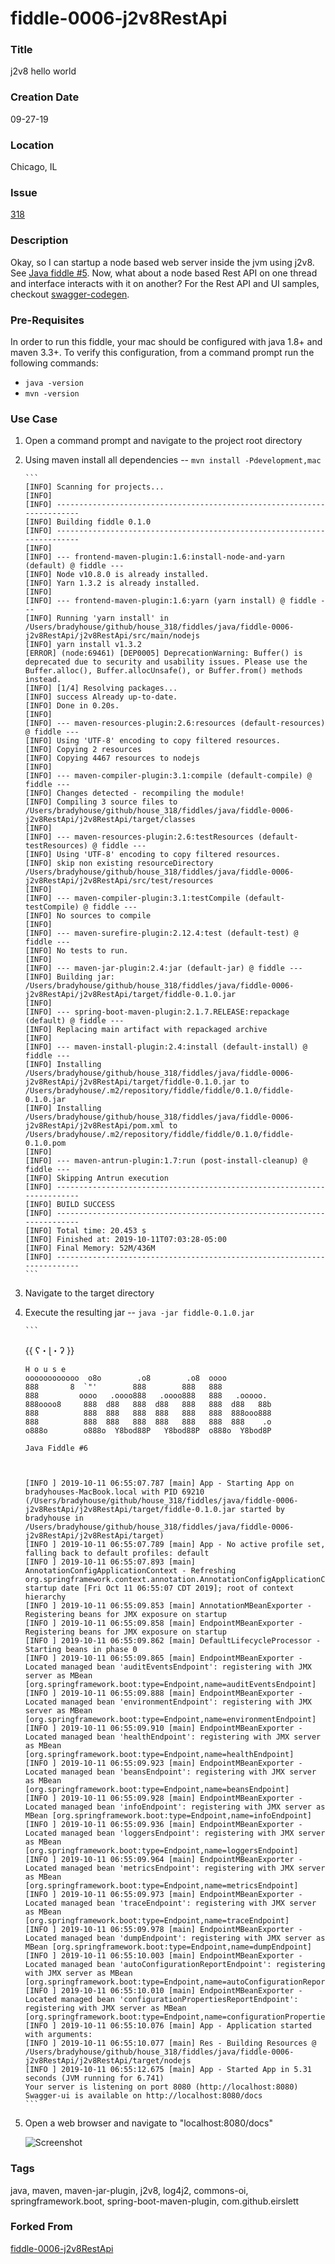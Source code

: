 fiddle-0006-j2v8RestApi
======

### Title<a name="title"></a>

j2v8 hello world


### Creation Date<a name="creation-date"></a>

09-27-19


### Location<a name="location"></a>

Chicago, IL


### Issue<a name="issue"></a>

[318](https://github.com/bradyhouse/house/issues/318)


### Description<a name="description"></a>

Okay, so I can startup a node based web server inside the jvm using j2v8.  See [Java fiddle #5](https://github.com/bradyhouse/house/tree/master/fiddles/java/fiddle-0005-j2v8Hello). Now, what about a node based Rest API on one thread and interface interacts with it on another?  For the Rest API and UI samples, checkout [swagger-codegen](https://github.com/swagger-api/swagger-codegen).


### Pre-Requisites<a name="pre-req">

In order to run this fiddle, your mac should be configured with java 1.8+ and maven 3.3+.  To verify this configuration, from a command prompt run the following 
commands:

*   `java -version`
*   `mvn -version`

### Use Case<a name="use-case"></a>

1.  Open a command prompt and navigate to the project root directory
2.  Using maven install all dependencies -- `mvn install -Pdevelopment,mac`

        ```
        [INFO] Scanning for projects...
        [INFO]
        [INFO] ------------------------------------------------------------------------
        [INFO] Building fiddle 0.1.0
        [INFO] ------------------------------------------------------------------------
        [INFO]
        [INFO] --- frontend-maven-plugin:1.6:install-node-and-yarn (default) @ fiddle ---
        [INFO] Node v10.8.0 is already installed.
        [INFO] Yarn 1.3.2 is already installed.
        [INFO]
        [INFO] --- frontend-maven-plugin:1.6:yarn (yarn install) @ fiddle ---
        [INFO] Running 'yarn install' in /Users/bradyhouse/github/house_318/fiddles/java/fiddle-0006-j2v8RestApi/j2v8RestApi/src/main/nodejs
        [INFO] yarn install v1.3.2
        [ERROR] (node:69461) [DEP0005] DeprecationWarning: Buffer() is deprecated due to security and usability issues. Please use the Buffer.alloc(), Buffer.allocUnsafe(), or Buffer.from() methods instead.
        [INFO] [1/4] Resolving packages...
        [INFO] success Already up-to-date.
        [INFO] Done in 0.20s.
        [INFO]
        [INFO] --- maven-resources-plugin:2.6:resources (default-resources) @ fiddle ---
        [INFO] Using 'UTF-8' encoding to copy filtered resources.
        [INFO] Copying 2 resources
        [INFO] Copying 4467 resources to nodejs
        [INFO]
        [INFO] --- maven-compiler-plugin:3.1:compile (default-compile) @ fiddle ---
        [INFO] Changes detected - recompiling the module!
        [INFO] Compiling 3 source files to /Users/bradyhouse/github/house_318/fiddles/java/fiddle-0006-j2v8RestApi/j2v8RestApi/target/classes
        [INFO]
        [INFO] --- maven-resources-plugin:2.6:testResources (default-testResources) @ fiddle ---
        [INFO] Using 'UTF-8' encoding to copy filtered resources.
        [INFO] skip non existing resourceDirectory /Users/bradyhouse/github/house_318/fiddles/java/fiddle-0006-j2v8RestApi/j2v8RestApi/src/test/resources
        [INFO]
        [INFO] --- maven-compiler-plugin:3.1:testCompile (default-testCompile) @ fiddle ---
        [INFO] No sources to compile
        [INFO]
        [INFO] --- maven-surefire-plugin:2.12.4:test (default-test) @ fiddle ---
        [INFO] No tests to run.
        [INFO]
        [INFO] --- maven-jar-plugin:2.4:jar (default-jar) @ fiddle ---
        [INFO] Building jar: /Users/bradyhouse/github/house_318/fiddles/java/fiddle-0006-j2v8RestApi/j2v8RestApi/target/fiddle-0.1.0.jar
        [INFO]
        [INFO] --- spring-boot-maven-plugin:2.1.7.RELEASE:repackage (default) @ fiddle ---
        [INFO] Replacing main artifact with repackaged archive
        [INFO]
        [INFO] --- maven-install-plugin:2.4:install (default-install) @ fiddle ---
        [INFO] Installing /Users/bradyhouse/github/house_318/fiddles/java/fiddle-0006-j2v8RestApi/j2v8RestApi/target/fiddle-0.1.0.jar to /Users/bradyhouse/.m2/repository/fiddle/fiddle/0.1.0/fiddle-0.1.0.jar
        [INFO] Installing /Users/bradyhouse/github/house_318/fiddles/java/fiddle-0006-j2v8RestApi/j2v8RestApi/pom.xml to /Users/bradyhouse/.m2/repository/fiddle/fiddle/0.1.0/fiddle-0.1.0.pom
        [INFO]
        [INFO] --- maven-antrun-plugin:1.7:run (post-install-cleanup) @ fiddle ---
        [INFO] Skipping Antrun execution
        [INFO] ------------------------------------------------------------------------
        [INFO] BUILD SUCCESS
        [INFO] ------------------------------------------------------------------------
        [INFO] Total time: 20.453 s
        [INFO] Finished at: 2019-10-11T07:03:28-05:00
        [INFO] Final Memory: 52M/436M
        [INFO] ------------------------------------------------------------------------
        ```

3.  Navigate to the target directory
4.  Execute the resulting jar -- `java -jar fiddle-0.1.0.jar`
    
        ```
       {{ ʕ・ɭ・ʔ }}

        H o u s e
        oooooooooooo  o8o        .o8        .o8  oooo
        888       8  `"'        888        888   888
        888         oooo   .oooo888   .oooo888   888   .ooooo.
        888oooo8     888  d88   888  d88   888   888  d88   88b
        888          888  888   888  888   888   888  888ooo888
        888          888  888   888  888   888   888  888    .o
        o888o        o888o  Y8bod88P   Y8bod88P  o888o  Y8bod8P

        Java Fiddle #6



        [INFO ] 2019-10-11 06:55:07.787 [main] App - Starting App on bradyhouses-MacBook.local with PID 69210 (/Users/bradyhouse/github/house_318/fiddles/java/fiddle-0006-j2v8RestApi/j2v8RestApi/target/fiddle-0.1.0.jar started by bradyhouse in /Users/bradyhouse/github/house_318/fiddles/java/fiddle-0006-j2v8RestApi/j2v8RestApi/target)
        [INFO ] 2019-10-11 06:55:07.789 [main] App - No active profile set, falling back to default profiles: default
        [INFO ] 2019-10-11 06:55:07.893 [main] AnnotationConfigApplicationContext - Refreshing org.springframework.context.annotation.AnnotationConfigApplicationContext@61baa894: startup date [Fri Oct 11 06:55:07 CDT 2019]; root of context hierarchy
        [INFO ] 2019-10-11 06:55:09.853 [main] AnnotationMBeanExporter - Registering beans for JMX exposure on startup
        [INFO ] 2019-10-11 06:55:09.858 [main] EndpointMBeanExporter - Registering beans for JMX exposure on startup
        [INFO ] 2019-10-11 06:55:09.862 [main] DefaultLifecycleProcessor - Starting beans in phase 0
        [INFO ] 2019-10-11 06:55:09.865 [main] EndpointMBeanExporter - Located managed bean 'auditEventsEndpoint': registering with JMX server as MBean [org.springframework.boot:type=Endpoint,name=auditEventsEndpoint]
        [INFO ] 2019-10-11 06:55:09.888 [main] EndpointMBeanExporter - Located managed bean 'environmentEndpoint': registering with JMX server as MBean [org.springframework.boot:type=Endpoint,name=environmentEndpoint]
        [INFO ] 2019-10-11 06:55:09.910 [main] EndpointMBeanExporter - Located managed bean 'healthEndpoint': registering with JMX server as MBean [org.springframework.boot:type=Endpoint,name=healthEndpoint]
        [INFO ] 2019-10-11 06:55:09.923 [main] EndpointMBeanExporter - Located managed bean 'beansEndpoint': registering with JMX server as MBean [org.springframework.boot:type=Endpoint,name=beansEndpoint]
        [INFO ] 2019-10-11 06:55:09.928 [main] EndpointMBeanExporter - Located managed bean 'infoEndpoint': registering with JMX server as MBean [org.springframework.boot:type=Endpoint,name=infoEndpoint]
        [INFO ] 2019-10-11 06:55:09.936 [main] EndpointMBeanExporter - Located managed bean 'loggersEndpoint': registering with JMX server as MBean [org.springframework.boot:type=Endpoint,name=loggersEndpoint]
        [INFO ] 2019-10-11 06:55:09.964 [main] EndpointMBeanExporter - Located managed bean 'metricsEndpoint': registering with JMX server as MBean [org.springframework.boot:type=Endpoint,name=metricsEndpoint]
        [INFO ] 2019-10-11 06:55:09.973 [main] EndpointMBeanExporter - Located managed bean 'traceEndpoint': registering with JMX server as MBean [org.springframework.boot:type=Endpoint,name=traceEndpoint]
        [INFO ] 2019-10-11 06:55:09.978 [main] EndpointMBeanExporter - Located managed bean 'dumpEndpoint': registering with JMX server as MBean [org.springframework.boot:type=Endpoint,name=dumpEndpoint]
        [INFO ] 2019-10-11 06:55:10.003 [main] EndpointMBeanExporter - Located managed bean 'autoConfigurationReportEndpoint': registering with JMX server as MBean [org.springframework.boot:type=Endpoint,name=autoConfigurationReportEndpoint]
        [INFO ] 2019-10-11 06:55:10.010 [main] EndpointMBeanExporter - Located managed bean 'configurationPropertiesReportEndpoint': registering with JMX server as MBean [org.springframework.boot:type=Endpoint,name=configurationPropertiesReportEndpoint]
        [INFO ] 2019-10-11 06:55:10.076 [main] App - Application started with arguments:
        [INFO ] 2019-10-11 06:55:10.077 [main] Res - Building Resources @ /Users/bradyhouse/github/house_318/fiddles/java/fiddle-0006-j2v8RestApi/j2v8RestApi/target/nodejs
        [INFO ] 2019-10-11 06:55:12.675 [main] App - Started App in 5.31 seconds (JVM running for 6.741)
        Your server is listening on port 8080 (http://localhost:8080)
        Swagger-ui is available on http://localhost:8080/docs
        ```

5.  Open a web browser and navigate to "localhost:8080/docs"

    ![Screenshot](screenshot.png)


### Tags<a name="tags"></a>

java, maven, maven-jar-plugin, j2v8, log4j2, commons-oi, springframework.boot, spring-boot-maven-plugin, com.github.eirslett


### Forked From

[fiddle-0006-j2v8RestApi](../fiddle-0005-j2v8Hello)
